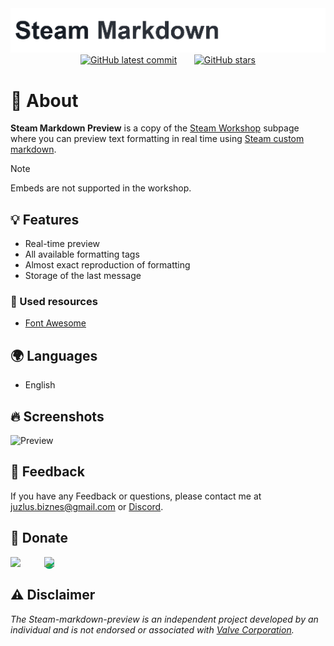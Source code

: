 
<img width="2200px" src="./banner.png">

<div align="center">
  <a href="https://GitHub.com/Juzlus/Steam-markdown-preview/commit/"><img alt="GitHub latest commit" src="https://img.shields.io/github/last-commit/Juzlus/Steam-markdown-preview.svg?style=social&logo=github"></a>&nbsp;&nbsp;&nbsp;&nbsp;&nbsp;&nbsp;
  <a href="https://GitHub.com/Juzlus/Steam-markdown-preview/stargazers/"><img alt="GitHub stars" src="https://img.shields.io/github/stars/Juzlus/Steam-markdown-preview.svg?style=social"></a>
</div>

# 🤔 About

**Steam Markdown Preview** is a copy of the [Steam Workshop](https://steamcommunity.com/workshop) subpage where you can preview text formatting in real time using [Steam custom markdown](https://steamcommunity.com/comment/Guide/formattinghelp).

> [!NOTE]
> Embeds are not supported in the workshop.


## 💡 Features

- Real-time preview
- All available formatting tags
- Almost exact reproduction of formatting 
- Storage of the last message


### 🧰 Used resources
- [Font Awesome](https://fontawesome.com/start)


## 🌍 Languages

- English


## 🔥 Screenshots

![Preview](https://github.com/Juzlus/Steam-markdown-preview/assets/41649887/94112ca0-9189-4339-9d30-89c3c88e9204)


## 📝 Feedback

If you have any Feedback or questions, please contact me at juzlus.biznes@gmail.com or [Discord](https://discordapp.com/users/284780352042434570).


## 💝 Donate
<span>
  <a href="https://www.buymeacoffee.com/juzlus" target="_blank" alt="buymeacoffee" style="width: 40%; text-decoration: none; margin-right: 20px;">
    <img src="https://www.codehim.com/wp-content/uploads/2022/09/bmc-button-640x180.png" style="height: 60px;">
  </a>
  <a>⠀</a>
  <a href="https://buycoffee.to/juzlus" target="_blank" alt="buycoffee" style="text-decoration: none; width: 40%; background-color: rgb(0, 169, 98);border-radius: 10px;">
    <img src="https://buycoffee.to/btn/buycoffeeto-btn-primary.svg" style="height: 60px">
  </a>
</span>


## ⚠️ Disclaimer

_The Steam-markdown-preview is an independent project developed by an individual and is not endorsed or associated with [Valve Corporation](https://steamcommunity.com)._
